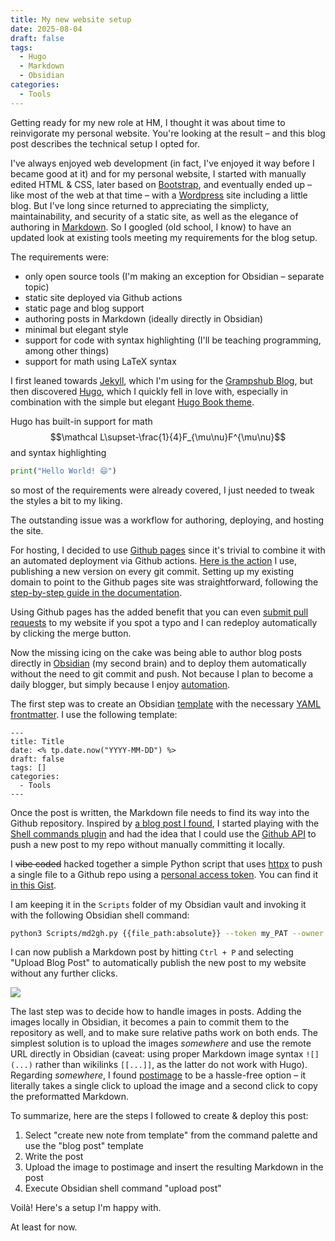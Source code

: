 ```yaml
---
title: My new website setup
date: 2025-08-04
draft: false
tags:
  - Hugo
  - Markdown
  - Obsidian
categories:
  - Tools
---
```

Getting ready for my new role at HM, I thought it was about time to reinvigorate my personal website. You're looking at the result – and this blog post describes the technical setup I opted for.

I've always enjoyed web development (in fact, I've enjoyed it way before I became good at it) and for my personal website, I started with manually edited HTML & CSS, later based on [Bootstrap](https://getbootstrap.com/), and eventually ended up – like most of the web at that time – with a [Wordpress](https://wordpress.org/) site including a little blog. But I've long since returned to appreciating the simplicty, maintainability, and security of a static site, as well as the elegance of authoring in [Markdown](https://www.markdownguide.org/). So I googled (old school, I know) to have an updated look at existing tools meeting my requirements for the blog setup.

The requirements were:

- only open source tools (I'm making an exception for Obsidian – separate topic)
- static site deployed via Github actions
- static page and blog support
- authoring posts in Markdown (ideally directly in Obsidian)
- minimal but elegant style
- support for code with syntax highlighting (I'll be teaching programming, among other things)
- support for math using LaTeX syntax

I first leaned towards [Jekyll](https://jekyllrb.com/), which I'm using for the [Grampshub Blog](https://www.grampshub.com/blog/), but then discovered [Hugo](https://gohugo.io/), which I quickly fell in love with, especially in combination with the simple but elegant [Hugo Book theme](https://hugo-book-demo.netlify.app/).

Hugo has built-in support for math
$$\mathcal L\supset-\frac{1}{4}F_{\mu\nu}F^{\mu\nu}$$
and syntax highlighting

```python
print("Hello World! 😄")
```

so most of the requirements were already covered, I just needed to tweak the styles a bit to my liking.

The outstanding issue was a workflow for authoring, deploying, and hosting the site.

For hosting, I decided to use [Github pages](https://pages.github.com/) since it's trivial to combine it with an automated deployment via Github actions. [Here is the action](https://github.com/DavidMStraub/davidmstraub.github.io/blob/main/.github/workflows/hugo.yml) I use, publishing a new version on every git commit. Setting up my existing domain to point to the Github pages site was straightforward, following the [step-by-step guide in the documentation](https://docs.github.com/en/pages/configuring-a-custom-domain-for-your-github-pages-site).

Using Github pages has the added benefit that you can even [submit pull requests](https://github.com/DavidMStraub/davidmstraub.github.io/pulls) to my website if you spot a typo and I can redeploy automatically by clicking the merge button.

Now the missing icing on the cake was being able to author blog posts directly in [Obsidian](https://obsidian.md/) (my second brain) and to deploy them automatically without the need to git commit and push. Not because I plan to become a daily blogger, but simply because I enjoy [automation](https://xkcd.com/1319/).

The first step was to create an Obsidian [template](https://silentvoid13.github.io/Templater/) with the necessary [YAML frontmatter](https://gohugo.io/content-management/front-matter/). I use the following template:

```
---
title: Title
date: <% tp.date.now("YYYY-MM-DD") %>
draft: false
tags: []
categories:
  - Tools
---
```
Once the post is written, the Markdown file needs to find its way into the Github repository. Inspired by [a blog post I found](https://4rkal.com/posts/obsidianhugo/), I started playing with the [Shell commands plugin](https://publish.obsidian.md/shellcommands/Index) and had the idea that I could use the [Github API](https://docs.github.com/en/rest) to push a new post to my repo without manually committing it locally.

I ~~vibe coded~~ hacked together a simple Python script that uses [httpx](https://www.python-httpx.org/) to push a single file to a Github repo using a [personal access token](https://docs.github.com/en/authentication/keeping-your-account-and-data-secure/managing-your-personal-access-tokens). You can find it [in this Gist](https://gist.github.com/DavidMStraub/9ea640f84c84e27546020147edd08ba5).

I am keeping it in the `Scripts` folder of my Obsidian vault and invoking it with the following Obsidian shell command:

```bash
python3 Scripts/md2gh.py {{file_path:absolute}} --token my_PAT --owner MyUserName --repo my-repo-name --folder content/posts
```

I can now publish a Markdown post by hitting `Ctrl + P` and selecting "Upload Blog Post" to automatically publish the new post to my website without any further clicks.

![](https://i.postimg.cc/9XDyFCMG/Screenshot-20250801-210429.png)

The last step was to decide how to handle images in posts. Adding the images locally in Obsidian, it becomes a pain to commit them to the repository as well, and to make sure relative paths work on both ends. The simplest solution is to upload the images *somewhere* and use the remote URL directly in Obsidian \(caveat: using proper Markdown image syntax `![](...)` rather than wikilinks `[[...]]`, as the latter do not work with Hugo). Regarding *somewhere*, I found [postimage](https://postimages.org/) to be a hassle-free option – it literally takes a single click to upload the image and a second click to copy the preformatted Markdown.

To summarize, here are the steps I followed to create & deploy this post:

1. Select "create new note from template" from the command palette and use the "blog post" template
2. Write the post
3. Upload the image to postimage and insert the resulting Markdown in the post
4. Execute Obsidian shell command "upload post"

Voilà! Here's a setup I'm happy with.

At least for now.